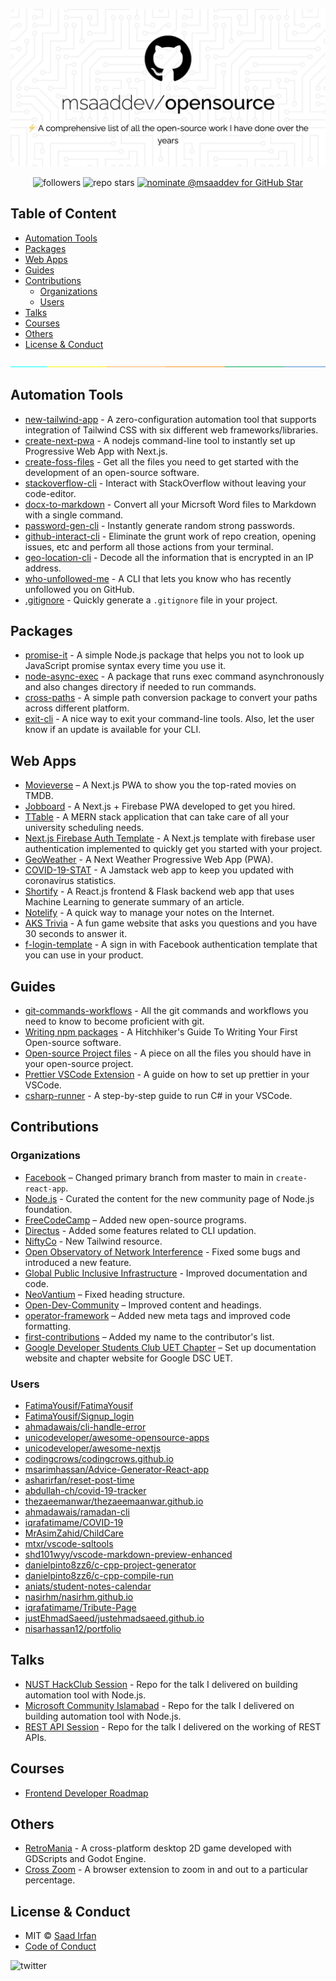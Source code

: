 ![opensource](assets/opensource.jpeg)

<div align="center">
	<img src="https://img.shields.io/github/followers/msaaddev?color=fad000&label=GitHub%20Followers&style=for-the-badge" alt="followers" />
	<img src="https://img.shields.io/github/stars/msaaddev?color=fad000&label=total%20repo%20stars&style=for-the-badge" alt="repo stars" />
	<a href="https://stars.github.com/nominate/">
		<img src="https://img.shields.io/badge/GitHub%20Star-Nominate%20%40msaaddev-fad000?style=for-the-badge" alt="nominate @msaaddev for GitHub Star" />
	</a>
</div>

## Table of Content

- [Automation Tools](#automation-tools)
- [Packages](#packages)
- [Web Apps](#web-apps)
- [Guides](#guides)
- [Contributions](#contributions)
	- [Organizations](#organizations)
	- [Users](#users)
- [Talks](#talks)
- [Courses](#courses)
- [Others](#others)
- [License & Conduct](#license--conduct)

![separator](assets/separate.jpeg)

## Automation Tools

- [new-tailwind-app](https://github.com/msaaddev/new-tailwind-app) - A zero-configuration automation tool that supports integration of Tailwind CSS with six different web frameworks/libraries.
- [create-next-pwa](https://github.com/msaaddev/create-next-pwa) - A nodejs command-line tool to instantly set up Progressive Web App with Next.js.
- [create-foss-files](https://github.com/msaaddev/create-foss-files) - Get all the files you need to get started with the development of an open-source software.
- [stackoverflow-cli](https://github.com/msaaddev/stackoverflow-cli) - Interact with StackOverflow without leaving your code-editor.
- [docx-to-markdown](https://github.com/msaaddev/docx-to-markdown) - Convert all your Micrsoft Word files to Markdown with a single command.
- [password-gen-cli](https://github.com/msaaddev/password-gen-cli) - Instantly generate random strong passwords.
- [github-interact-cli](https://github.com/msaaddev/github-interact-cli) - Eliminate the grunt work of repo creation, opening issues, etc and perform all those actions from your terminal.
- [geo-location-cli](https://github.com/msaaddev/geo-location-cli) - Decode all the information that is encrypted in an IP address.
- [who-unfollowed-me](https://github.com/msaaddev/who-unfollowed-me) - A CLI that lets you know who has recently unfollowed you on GitHub.
- [.gitignore](https://github.com/msaaddev/gitignore) - Quickly generate a `.gitignore` file in your project.

## Packages

- [promise-it](https://github.com/msaaddev/promise-it) - A simple Node.js package that helps you not to look up JavaScript promise syntax every time you use it.
- [node-async-exec](https://github.com/msaaddev/node-async-exec) - A package that runs exec command asynchronously and also changes directory if needed to run commands.
- [cross-paths](https://github.com/msaaddev/cross-paths) - A simple path conversion package to convert your paths across different platform.
- [exit-cli](https://github.com/msaaddev/exit-cli) - A nice way to exit your command-line tools. Also, let the user know if an update is available for your CLI.

## Web Apps

- [Movieverse](https://github.com/msaaddev/movieverse) – A Next.js PWA to show you the top-rated movies on TMDB.
- [Jobboard](https://github.com/msaaddev/jobboard) - A Next.js + Firebase PWA developed to get you hired.
- [TTable](https://github.com/msaaddev/TTable) - A MERN stack application that can take care of all your university scheduling needs.
- [Next.js Firebase Auth Template](https://github.com/msaaddev/next-firebase-auth-template) - A Next.js template with firebase user authentication implemented to quickly get you started with your project.
- [GeoWeather](https://github.com/msaaddev/nextjs-weather-pwa) - A Next Weather Progressive Web App (PWA).
- [COVID-19-STAT](https://github.com/msaaddev/COVID-19-STAT) - A Jamstack web app to keep you updated with coronavirus statistics.
- [Shortify](https://github.com/msaaddev/Shortify) - A React.js frontend & Flask backend web app that uses Machine Learning to generate summary of an article.
- [Notelify](https://github.com/msaaddev/Notelify) - A quick way to manage your notes on the Internet.
- [AKS Trivia](https://github.com/msaaddev/aks-trivia) - A fun game website that asks you questions and you have 30 seconds to answer it.
- [f-login-template](https://github.com/msaaddev/f-login-template) - A sign in with Facebook authentication template that you can use in your product.

## Guides

- [git-commands-workflows](https://github.com/msaaddev/git-commands-workflows) - All the git commands and workflows you need to know to become proficient with git.
- [Writing npm packages](https://dev.to/msaaddev/hitchhiker-s-guide-to-writing-your-first-open-source-software-dh0) - A Hitchhiker's Guide To Writing Your First Open-source software.
- [Open-source Project files](https://dev.to/msaaddev/files-every-open-source-project-must-have-2mmm) - A piece on all the files you should have in your open-source project.
- [Prettier VSCode Extension](https://dev.to/msaaddev/make-your-code-look-pretty-prettier-591g) - A guide on how to set up prettier in your VSCode.
- [csharp-runner](https://github.com/msaaddev/csharp-runner) - A step-by-step guide to run C# in your VSCode.

## Contributions

### Organizations

- [Facebook](https://github.com/facebook/create-react-app/pull/11246) – Changed primary branch from master to main in `create-react-app`.
- [Node.js](https://github.com/nodejs/outreach/pulls?q=is%3Apr+msaaddev+is%3Aclosed) - Curated the content for the new community page of Node.js foundation.
- [FreeCodeCamp](https://github.com/freeCodeCamp/how-to-contribute-to-open-source/pull/573) – Added new open-source programs.
- [Directus](https://github.com/directus/directus/pulls?q=is%3Apr+is%3Aopen+msaaddev) - Added some features related to CLI updation.
- [NiftyCo](https://github.com/aniftyco/awesome-tailwindcss/pulls?q=is%3Apr+is%3Aopen+msaaddev) - New Tailwind resource.
- [Open Observatory of Network Interference](https://github.com/ooni/explorer/pulls?q=is%3Apr+is%3Aopen+msaaddev) - Fixed some bugs and introduced a new feature.
- [Global Public Inclusive Infrastructure](https://github.com/GPII/gpii-chrome-extension/pulls?q=is%3Apr+is%3Aopen+msaaddev) - Improved documentation and code.
- [NeoVantium](https://github.com/NeoVantium/NeoVantium.github.io/pull/1) – Fixed heading structure.
- [Open-Dev-Community](https://github.com/Open-Dev-Community/Hacktoberfest/pull/16) – Improved content and headings.
- [operator-framework](https://github.com/operator-framework/operator-framework.io/pull/22) – Added new meta tags and improved code formatting.
- [first-contributions](https://github.com/firstcontributions/first-contributions/pull/41449) – Added my name to the contributor's list.
- [Google Developer Students Club UET Chapter](https://github.com/dscuet) – Set up documentation website and chapter website for Google DSC UET.

### Users

- [FatimaYousif/FatimaYousif](https://github.com/FatimaYousif/FatimaYousif/pull/1)
- [FatimaYousif/Signup_login](https://github.com/FatimaYousif/Signup_login/pull/1)
- [ahmadawais/cli-handle-error](https://github.com/ahmadawais/cli-handle-error/pull/1)
- [unicodeveloper/awesome-opensource-apps](https://github.com/unicodeveloper/awesome-opensource-apps/pull/95)
- [unicodeveloper/awesome-nextjs](https://github.com/unicodeveloper/awesome-nextjs/pull/200)
- [codingcrows/codingcrows.github.io](https://github.com/codingcrows/codingcrows.github.io/pull/2)
- [msarimhassan/Advice-Generator-React-app](https://github.com/msarimhassan/Advice-Generator-React-app/pulls?q=is%3Apr+is%3Aclosed)
- [asharirfan/reset-post-time](https://github.com/asharirfan/reset-post-time/pull/2)
- [abdullah-ch/covid-19-tracker](https://github.com/abdullah-ch/covid-19-tracker/pull/1)
- [thezaeemanwar/thezaeemaanwar.github.io](https://github.com/thezaeemaanwar/thezaeemaanwar.github.io/pull/1)
- [ahmadawais/ramadan-cli](https://github.com/ahmadawais/ramadan-cli/pull/2)
- [iqrafatimame/COVID-19](https://github.com/iqrafatimame/COVID-19/pull/3)
- [MrAsimZahid/ChildCare](https://github.com/MrAsimZahid/ChildCare/pull/2)
- [mtxr/vscode-sqltools](https://github.com/mtxr/vscode-sqltools/pull/539)
- [shd101wyy/vscode-markdown-preview-enhanced](https://github.com/shd101wyy/vscode-markdown-preview-enhanced/pull/337)
- [danielpinto8zz6/c-cpp-project-generator](https://github.com/danielpinto8zz6/c-cpp-project-generator/pull/100)
- [danielpinto8zz6/c-cpp-compile-run](https://github.com/danielpinto8zz6/c-cpp-compile-run/pull/176)
- [aniats/student-notes-calendar](https://github.com/aniats/student-notes-calendar/pull/1)
- [nasirhm/nasirhm.github.io](https://github.com/nasirhm/nasirhm.github.io/pull/2)
- [iqrafatimame/Tribute-Page](https://github.com/iqrafatimame/Tribute-Page/pull/1)
- [justEhmadSaeed/justehmadsaeed.github.io](https://github.com/justEhmadSaeed/justehmadsaeed.github.io/pulls?q=is%3Apr+is%3Aclosed)
- [nisarhassan12/portfolio](https://github.com/nisarhassan12/portfolio/pull/3/files)

## Talks

- [NUST HackClub Session](https://github.com/msaaddev/hackclub-session) - Repo for the talk I delivered on building automation tool with Node.js.
- [Microsoft Community Islamabad](https://github.com/msaaddev/mlsa_session) - Repo for the talk I delivered on building automation tool with Node.js.
- [REST API Session](https://github.com/msaaddev/rest-api-session) - Repo for the talk I delivered on the working of REST APIs.

## Courses

- [Frontend Developer Roadmap](https://www.youtube.com/watch?v=l6U7pXfyuP4&list=PLjjqsCGTfaD7CVJqN3GQdxjHUxEAS1v6B)

## Others

- [RetroMania](https://github.com/msaaddev/RetroMania) - A cross-platform desktop 2D game developed with GDScripts and Godot Engine.
- [Cross Zoom](https://github.com/msaaddev/Cross-Zoom) - A browser extension to zoom in and out to a particular percentage.

## License & Conduct

- MIT © [Saad Irfan](https://github.com/msaaddev)
- [Code of Conduct](https://github.com/msaaddev/opensource/blob/master/code-of-conduct.md)

![twitter](https://img.shields.io/twitter/follow/msaaddev?style=social)
